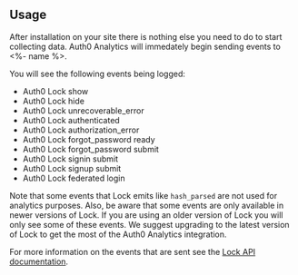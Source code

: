 ## Usage
After installation on your site there is nothing else you need to do to start collecting data. Auth0 Analytics will immedately begin sending events to <%- name %>.

You will see the following events being logged:

* Auth0 Lock show
* Auth0 Lock hide
* Auth0 Lock unrecoverable_error
* Auth0 Lock authenticated
* Auth0 Lock authorization_error
* Auth0 Lock forgot_password ready
* Auth0 Lock forgot_password submit
* Auth0 Lock signin submit
* Auth0 Lock signup submit
* Auth0 Lock federated login

Note that some events that Lock emits like `hash_parsed` are not used for analytics purposes. Also, be aware that some events are only available in newer versions of Lock. If you are using an older version of Lock you will only see some of these events. We suggest upgrading to the latest version of Lock to get the most of the Auth0 Analytics integration.

For more information on the events that are sent see the [Lock API documentation](/libraries/lock/v10/api).
